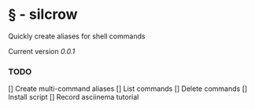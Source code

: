 § - silcrow
===========

Quickly create aliases for shell commands

Current version *0.0.1*

### TODO
[] Create multi-command aliases
[] List commands
[] Delete commands
[] Install script
[] Record asciinema tutorial
